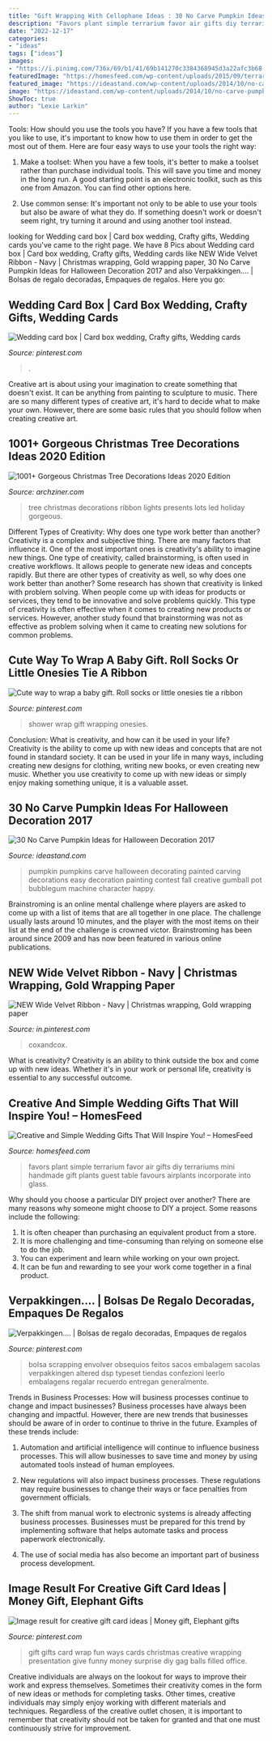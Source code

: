 ```yaml
---
title: "Gift Wrapping With Cellophane Ideas : 30 No Carve Pumpkin Ideas For Halloween Decoration 2017"
description: "Favors plant simple terrarium favor air gifts diy terrariums mini handmade gift plants guest table favours airplants incorporate into glass"
date: "2022-12-17"
categories:
- "ideas"
tags: ["ideas"]
images:
- "https://i.pinimg.com/736x/69/b1/41/69b141270c3384368945d3a22afc3b68--wedding-card-boxes-wedding-cards.jpg"
featuredImage: "https://homesfeed.com/wp-content/uploads/2015/09/terrarium-plant-placed-in-round-glass-for-unforgettable-wedding-gift-plus-simple-wedding-gifts-ideas.jpg"
featured_image: "https://ideastand.com/wp-content/uploads/2014/10/no-carve-pumpkin-ideas/19-bubblegum-machine.jpg"
image: "https://ideastand.com/wp-content/uploads/2014/10/no-carve-pumpkin-ideas/19-bubblegum-machine.jpg"
ShowToc: true
author: "Lexie Larkin"
---
```



Tools: How should you use the tools you have?
If you have a few tools that you like to use, it's important to know how to use them in order to get the most out of them. Here are four easy ways to use your tools the right way:
1) Make a toolset: When you have a few tools, it's better to make a toolset rather than purchase individual tools. This will save you time and money in the long run. A good starting point is an electronic toolkit, such as this one from Amazon. You can find other options here.

2) Use common sense: It's important not only to be able to use your tools but also be aware of what they do. If something doesn't work or doesn't seem right, try turning it around and using another tool instead.

	

		
looking for Wedding card box | Card box wedding, Crafty gifts, Wedding cards you've came to the right page. We have 8 Pics about Wedding card box | Card box wedding, Crafty gifts, Wedding cards like NEW Wide Velvet Ribbon - Navy | Christmas wrapping, Gold wrapping paper, 30 No Carve Pumpkin Ideas for Halloween Decoration 2017 and also Verpakkingen.... | Bolsas de regalo decoradas, Empaques de regalos. Here you go:
		
    
## Wedding Card Box | Card Box Wedding, Crafty Gifts, Wedding Cards

<img loading=lazy src="https://i.pinimg.com/736x/69/b1/41/69b141270c3384368945d3a22afc3b68--wedding-card-boxes-wedding-cards.jpg" onerror="this.onerror=null;this.src='https://tse2.mm.bing.net/th?id=OIP.TsvVTWUQBApyppKocwi-7gHaJ3&amp;pid=15.1';" alt="Wedding card box | Card box wedding, Crafty gifts, Wedding cards">

_Source: pinterest.com_

>. 

	

Creative art is about using your imagination to create something that doesn't exist. It can be anything from painting to sculpture to music. There are so many different types of creative art, it's hard to decide what to make your own. However, there are some basic rules that you should follow when creating creative art.

    
## 1001+ Gorgeous Christmas Tree Decorations Ideas 2020 Edition

<img loading=lazy src="https://archziner.com/wp-content/uploads/2020/11/christmas-tree-ideas-2020-lots-of-led-lights-on-tree-with-red-ribbon-presents-underneath-placed-next-to-fireplace.jpg" onerror="this.onerror=null;this.src='https://tse2.mm.bing.net/th?id=OIP.CKziu6OeiQLj7hB9ttVyTwHaLL&amp;pid=15.1';" alt="1001+ Gorgeous Christmas Tree Decorations Ideas 2020 Edition">

_Source: archziner.com_

>tree christmas decorations ribbon lights presents lots led holiday gorgeous. 

	

Different Types of Creativity: Why does one type work better than another?
Creativity is a complex and subjective thing. There are many factors that influence it. One of the most important ones is creativity's ability to imagine new things. One type of creativity, called brainstorming, is often used in creative workflows. It allows people to generate new ideas and concepts rapidly. But there are other types of creativity as well, so why does one work better than another?
Some research has shown that creativity is linked with problem solving. When people come up with ideas for products or services, they tend to be innovative and solve problems quickly. This type of creativity is often effective when it comes to creating new products or services. However, another study found that brainstorming was not as effective as problem solving when it came to creating new solutions for common problems.

    
## Cute Way To Wrap A Baby Gift. Roll Socks Or Little Onesies Tie A Ribbon

<img loading=lazy src="https://i.pinimg.com/736x/d0/f9/6b/d0f96b9671da73d448fee1be2faf94c5--party-decoration-parties-decorations.jpg" onerror="this.onerror=null;this.src='https://tse2.mm.bing.net/th?id=OIP.9S8dUr7lf75zs2kdwkOfVwHaJ3&amp;pid=15.1';" alt="Cute way to wrap a baby gift. Roll socks or little onesies tie a ribbon">

_Source: pinterest.com_

>shower wrap gift wrapping onesies. 

	

Conclusion: What is creativity, and how can it be used in your life?
Creativity is the ability to come up with new ideas and concepts that are not found in standard society. It can be used in your life in many ways, including creating new designs for clothing, writing new books, or even creating new music. Whether you use creativity to come up with new ideas or simply enjoy making something unique, it is a valuable asset.

    
## 30 No Carve Pumpkin Ideas For Halloween Decoration 2017

<img loading=lazy src="https://ideastand.com/wp-content/uploads/2014/10/no-carve-pumpkin-ideas/19-bubblegum-machine.jpg" onerror="this.onerror=null;this.src='https://tse1.mm.bing.net/th?id=OIP.Iiora0M5eO6WCyFd98uK7QHaJ4&amp;pid=15.1';" alt="30 No Carve Pumpkin Ideas for Halloween Decoration 2017">

_Source: ideastand.com_

>pumpkin pumpkins carve halloween decorating painted carving decorations easy decoration painting contest fall creative gumball pot bubblegum machine character happy. 

	

Brainstroming is an online mental challenge where players are asked to come up with a list of items that are all together in one place. The challenge usually lasts around 10 minutes, and the player with the most items on their list at the end of the challenge is crowned victor. Brainstroming has been around since 2009 and has now been featured in various online publications.

    
## NEW Wide Velvet Ribbon - Navy | Christmas Wrapping, Gold Wrapping Paper

<img loading=lazy src="https://i.pinimg.com/736x/b7/a4/1f/b7a41fef52b4e73d6c878e8728e686ad.jpg" onerror="this.onerror=null;this.src='https://tse3.mm.bing.net/th?id=OIP.TPxihXAOsDI3gWx9j6IJ4gAAAA&amp;pid=15.1';" alt="NEW Wide Velvet Ribbon - Navy | Christmas wrapping, Gold wrapping paper">

_Source: in.pinterest.com_

>coxandcox. 

	

What is creativity?
Creativity is an ability to think outside the box and come up with new ideas. Whether it's in your work or personal life, creativity is essential to any successful outcome.

    
## Creative And Simple Wedding Gifts That Will Inspire You! – HomesFeed

<img loading=lazy src="https://homesfeed.com/wp-content/uploads/2015/09/terrarium-plant-placed-in-round-glass-for-unforgettable-wedding-gift-plus-simple-wedding-gifts-ideas.jpg" onerror="this.onerror=null;this.src='https://tse3.mm.bing.net/th?id=OIP.sZHHVNMThMtdlY_3-UQdaAHaLH&amp;pid=15.1';" alt="Creative and Simple Wedding Gifts That Will Inspire You! – HomesFeed">

_Source: homesfeed.com_

>favors plant simple terrarium favor air gifts diy terrariums mini handmade gift plants guest table favours airplants incorporate into glass. 

	

Why should you choose a particular DIY project over another?
There are many reasons why someone might choose to DIY a project. Some reasons include the following: 
1) It is often cheaper than purchasing an equivalent product from a store.
2) It is more challenging and time-consuming than relying on someone else to do the job.
3) You can experiment and learn while working on your own project.
4) It can be fun and rewarding to see your work come together in a final product.

    
## Verpakkingen.... | Bolsas De Regalo Decoradas, Empaques De Regalos

<img loading=lazy src="https://i.pinimg.com/736x/df/45/c2/df45c293ec346c60d2b21424d87c77e3--cookie-wrapping-ideas-gift-wrapping.jpg" onerror="this.onerror=null;this.src='https://tse4.mm.bing.net/th?id=OIP.imIRdGpg4LTSABxK3BGyXAHaLD&amp;pid=15.1';" alt="Verpakkingen.... | Bolsas de regalo decoradas, Empaques de regalos">

_Source: pinterest.com_

>bolsa scrapping envolver obsequios feitos sacos embalagem sacolas verpakkingen altered dsp typeset tiendas confezioni leerlo embalagens regalar recuerdo entregan generalmente. 

	

Trends in Business Processes: How will business processes continue to change and impact businesses?
Business processes have always been changing and impactful. However, there are new trends that businesses should be aware of in order to continue to thrive in the future. Examples of these trends include:
1. Automation and artificial intelligence will continue to influence business processes. This will allow businesses to save time and money by using automated tools instead of human employees.

2. New regulations will also impact business processes. These regulations may require businesses to change their ways or face penalties from government officials.

3. The shift from manual work to electronic systems is already affecting business processes. Businesses must be prepared for this trend by implementing software that helps automate tasks and process paperwork electronically.

4. The use of social media has also become an important part of business process development.

    
## Image Result For Creative Gift Card Ideas | Money Gift, Elephant Gifts

<img loading=lazy src="https://i.pinimg.com/736x/5d/c6/0e/5dc60eae332a14cad2e6a5ab7df2fa98.jpg" onerror="this.onerror=null;this.src='https://tse3.mm.bing.net/th?id=OIP.E-r_14f52EUwj8nFxh3S6wHaJ3&amp;pid=15.1';" alt="Image result for creative gift card ideas | Money gift, Elephant gifts">

_Source: pinterest.com_

>gift gifts card wrap fun ways cards christmas creative wrapping presentation give funny money surprise diy gag balls filled office. 

	

Creative individuals are always on the lookout for ways to improve their work and express themselves. Sometimes their creativity comes in the form of new ideas or methods for completing tasks. Other times, creative individuals may simply enjoy working with different materials and techniques. Regardless of the creative outlet chosen, it is important to remember that creativity should not be taken for granted and that one must continuously strive for improvement.


